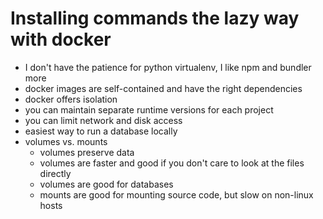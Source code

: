 # Installing commands the lazy way with docker

* I don't have the patience for python virtualenv, I like npm and bundler more
* docker images are self-contained and have the right dependencies
* docker offers isolation
* you can maintain separate runtime versions for each project
* you can limit network and disk access
* easiest way to run a database locally
* volumes vs. mounts
    * volumes preserve data
    * volumes are faster and good if you don't care to look at the files directly
    * volumes are good for databases
    * mounts are good for mounting source code, but slow on non-linux hosts